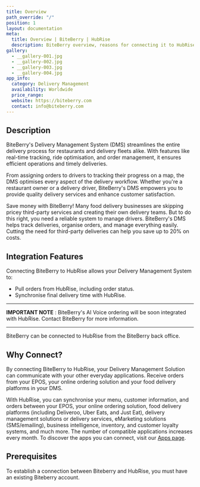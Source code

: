 ```yaml
---
title: Overview
path_override: "/"
position: 1
layout: documentation
meta:
  title: Overview | BiteBerry | HubRise
  description: BiteBerry overview, reasons for connecting it to HubRise and summary of integrated features. Synchronise orders with your Delivery Management System.
gallery:
  - __gallery-001.jpg
  - __gallery-002.jpg
  - __gallery-003.jpg
  - __gallery-004.jpg
app_info:
  category: Delivery Management
  availability: Worldwide
  price_range:
  website: https://biteberry.com
  contact: info@biteberry.com
---
```


## Description

BiteBerry's Delivery Management System (DMS) streamlines the entire delivery process for restaurants and delivery fleets alike. With features like real-time tracking, ride optimisation, and order management, it ensures efficient operations and timely deliveries.

From assigning orders to drivers to tracking their progress on a map, the DMS optimises every aspect of the delivery workflow. Whether you're a restaurant owner or a delivery driver, BiteBerry's DMS empowers you to provide quality delivery services and enhance customer satisfaction.

Save money with BiteBerry! Many food delivery businesses are skipping pricey third-party services and creating their own delivery teams. But to do this right, you need a reliable system to manage drivers. BiteBerry's DMS helps track deliveries, organise orders, and manage everything easily. Cutting the need for third-party deliveries can help you save up to 20% on costs.

## Integration Features

Connecting BiteBerry to HubRise allows your Delivery Management System to:

- Pull orders from HubRise, including order status.
- Synchronise final delivery time with HubRise.

---

**IMPORTANT NOTE** : BiteBerry's AI Voice ordering will be soon integrated with HubRise. Contact BiteBerry for more information.

---

BiteBerry can be connected to HubRise from the BiteBerry back office.

## Why Connect?

By connecting BiteBerry to HubRise, your Delivery Management Solution can communicate with your other everyday applications. Receive orders from your EPOS, your online ordering solution and your food delivery platforms in your DMS.

With HubRise, you can synchronise your menu, customer information, and orders between your EPOS, your online ordering solution, food delivery platforms (including Deliveroo, Uber Eats, and Just Eat), delivery management solutions or delivery services, eMarketing solutions (SMS/emailing), business intelligence, inventory, and customer loyalty systems, and much more. The number of compatible applications increases every month. To discover the apps you can connect, visit our [Apps page](/apps).

## Prerequisites

To establish a connection between Biteberry and HubRise, you must have an existing Biteberry account.
